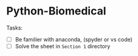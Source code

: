 # Python-Biomedical

Tasks:
- [ ] Be familier with anaconda, (spyder or vs code)
- [ ] Solve the sheet in `Section 1` directory
